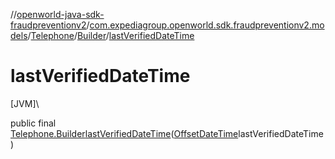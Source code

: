 //[openworld-java-sdk-fraudpreventionv2](../../../../index.md)/[com.expediagroup.openworld.sdk.fraudpreventionv2.models](../../index.md)/[Telephone](../index.md)/[Builder](index.md)/[lastVerifiedDateTime](last-verified-date-time.md)

# lastVerifiedDateTime

[JVM]\

public final [Telephone.Builder](index.md)[lastVerifiedDateTime](last-verified-date-time.md)([OffsetDateTime](https://docs.oracle.com/javase/8/docs/api/java/time/OffsetDateTime.html)lastVerifiedDateTime)

